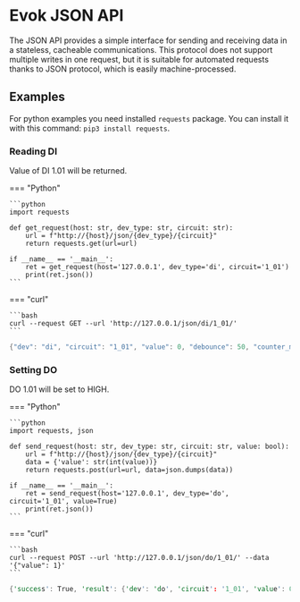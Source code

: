 # Evok JSON API

The JSON API provides a simple interface for sending and receiving data in a stateless, cacheable communications. This protocol does not support multiple writes in one request, but it is suitable for automated requests thanks to JSON protocol, which is easily machine-processed.

## Examples

For python examples you need installed `requests` package. You can install it with this command: `pip3 install requests`.

### Reading DI

Value of DI 1.01 will be returned.

=== "Python"

    ```python
    import requests

    def get_request(host: str, dev_type: str, circuit: str):
        url = f"http://{host}/json/{dev_type}/{circuit}"
        return requests.get(url=url)

    if __name__ == '__main__':
        ret = get_request(host='127.0.0.1', dev_type='di', circuit='1_01')
        print(ret.json())
    ```

=== "curl"

    ```bash
    curl --request GET --url 'http://127.0.0.1/json/di/1_01/'
    ```

```rs title="Output"
{"dev": "di", "circuit": "1_01", "value": 0, "debounce": 50, "counter_modes": ["Enabled", "Disabled"], "counter_mode": "Enabled", "counter": 0, "mode": "Simple", "modes": ["Simple", "DirectSwitch"], "glob_dev_id": 2}
```

### Setting DO

DO 1.01 will be set to HIGH.

=== "Python"

    ```python
    import requests, json

    def send_request(host: str, dev_type: str, circuit: str, value: bool):
        url = f"http://{host}/json/{dev_type}/{circuit}"
        data = {'value': str(int(value))}
        return requests.post(url=url, data=json.dumps(data))

    if __name__ == '__main__':
        ret = send_request(host='127.0.0.1', dev_type='do', circuit='1_01', value=True)
        print(ret.json())
    ```

=== "curl"

    ```bash
    curl --request POST --url 'http://127.0.0.1/json/do/1_01/' --data '{"value": 1}'
    ```

```rs title="Output"
{'success': True, 'result': {'dev': 'do', 'circuit': '1_01', 'value': 0, 'pending': False, 'mode': 'Simple', 'modes': ['Simple', 'PWM'], 'glob_dev_id': 2, 'pwm_freq': 4800.0, 'pwm_duty': 0}}
```
